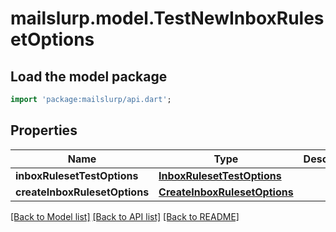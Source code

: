 # mailslurp.model.TestNewInboxRulesetOptions

## Load the model package
```dart
import 'package:mailslurp/api.dart';
```

## Properties
Name | Type | Description | Notes
------------ | ------------- | ------------- | -------------
**inboxRulesetTestOptions** | [**InboxRulesetTestOptions**](InboxRulesetTestOptions) |  | [optional] 
**createInboxRulesetOptions** | [**CreateInboxRulesetOptions**](CreateInboxRulesetOptions) |  | [optional] 

[[Back to Model list]](../README#documentation-for-models) [[Back to API list]](../README#documentation-for-api-endpoints) [[Back to README]](../README)


